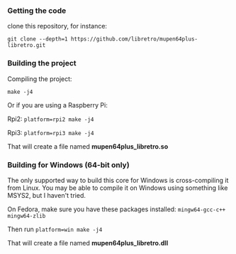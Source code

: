### Getting the code

clone this repository, for instance:

```git clone --depth=1 https://github.com/libretro/mupen64plus-libretro.git```

### Building the project

Compiling the project:

```make -j4```

Or if you are using a Raspberry Pi:

Rpi2:
```platform=rpi2 make -j4```

Rpi3:
```platform=rpi3 make -j4```

That will create a file named **mupen64plus_libretro.so**

### Building for Windows (64-bit only)

The only supported way to build this core for Windows is cross-compiling it from Linux. You may be able to compile it on Windows using something like MSYS2, but I haven't tried.

On Fedora, make sure you have these packages installed: ```mingw64-gcc-c++ mingw64-zlib```

Then run ```platform=win make -j4```

That will create a file named **mupen64plus_libretro.dll**
